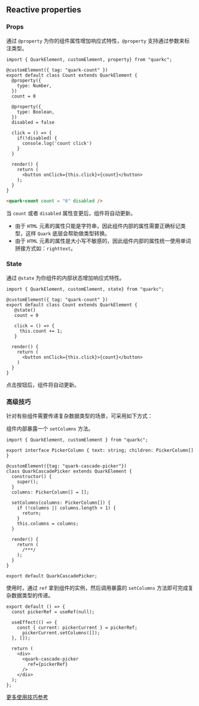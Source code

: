 ## Reactive properties

### Props

通过 `@property` 为你的组件属性增加响应式特性，`@property` 支持通过参数来标注类型。

```tsx
import { QuarkElement, customElement, property} from "quarkc";

@customElement({ tag: "quark-count" })
export default class Count extends QuarkElement {
  @property({
    type: Number,
  })
  count = 0

  @property({
    type: Boolean,
  })
  disabled = false

  click = () => {
    if(!disabled) {
      console.log('count click')
    }
  }

  render() {
    return (
      <button onClick={this.click}>{count}</button>
    );
  }
}
```

```html
<quark-count count = "6" disabled />
```

当 `count` 或者 `disabled` 属性变更后，组件将自动更新。

- 由于 `HTML` 元素的属性只能是字符串，因此组件内部的属性需要正确标记类型，这样 `Quark` 底层会帮助做类型转换。
- 由于 `HTML` 元素的属性是大小写不敏感的，因此组件内部的属性统一使用单词拼接方式如：`righttext`。
### State

通过 `@state` 为你组件的内部状态增加响应式特性。

```tsx
import { QuarkElement, customElement, state} from "quarkc";

@customElement({ tag: "quark-count" })
export default class Count extends QuarkElement {
   @state()
   count = 0

   click = () => {
     this.count += 1;
   }

  render() {
    return (
      <button onClick={this.click}>{count}</button>
    )
  }
}
```

点击按钮后，组件将自动更新。

### 高级技巧

针对有些组件需要传递复杂数据类型的场景，可采用如下方式：

组件内部暴露一个 `setColumns` 方法。

```tsx
import { QuarkElement, customElement } from "quarkc";

export interface PickerColumn { text: string; children: PickerColumn[] }

@customElement({tag: "quark-cascade-picker"})
class QuarkCascadePicker extends QuarkElement {
  constructor() {
    super();
  }
  columns: PickerColumn[] = [];

  setColumns(columns: PickerColumn[]) {
    if (!columns || columns.length < 1) {
      return;
    }
    this.columns = columns;
  }

  render() {
    return (
      /***/
    );
  }
}

export default QuarkCascadePicker;
```

使用时，通过 `ref` 拿到组件的实例，然后调用暴露的 `setColumns` 方法即可完成复杂数据类型的传递。

```tsx
export default () => {
  const pickerRef = useRef(null);

  useEffect(() => {
    const { current: pickerCurrent } = pickerRef;
      pickerCurrent.setColumns([]);
  }, []);

  return (
    <div>
      <quark-cascade-picker
        ref={pickerRef}
      />
    </div>
  );
};
```

[更多使用技巧参考](https://github.com/hellof2e/quark-design/blob/main/packages/quarkd/src/cascadepicker/index.tsx)
